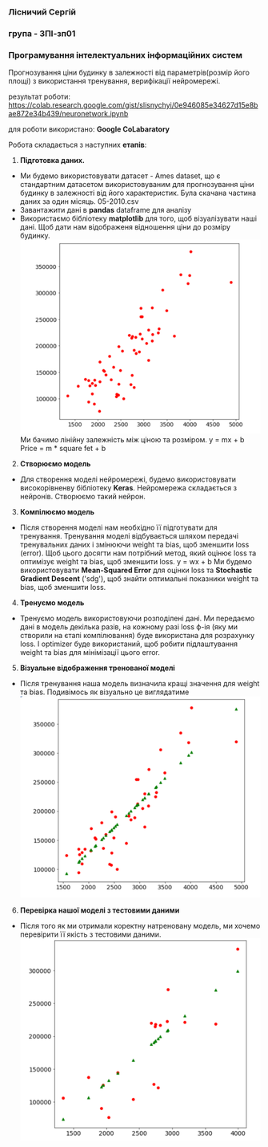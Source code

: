 
### Лісничий Сергій
### група - ЗПІ-зп01
### Програмування інтелектуальних інформаційних систем

 Прогнозування ціни будинку в залежності від параметрів(розмір його площі) з використання тренування, верифікації нейромережі.
 
результат роботи: https://colab.research.google.com/gist/slisnychyi/0e946085e34627d15e8bae872e34b439/neuronetwork.ipynb

для роботи використано: **Google CoLabaratory** 

Робота складається з наступних **етапів**:
1. **Підготовка даних.**

- Ми будемо використовувати датасет - Ames dataset, що є стандартним датасетом використовуваним для прогнозування ціни будинку в залежності від його характеристик.
Була скачана частина даних за один місяць. 05-2010.csv
- Завантажити дані в **pandas** dataframe для аналізу
- Використаємо бібліотеку **matplotlib** для того, щоб візуалізувати наші дані. Щоб дати нам відображеня відношення ціни до розміру будинку.
![img.png](img.png)
  Ми бачимо лінійну залежність між ціною та розміром. y = mx + b Price = m * square fet + b
2. **Створюємо модель**
- Для створення моделі нейромережі, будемо використовувати високорівненву бібліотеку **Keras**. Нейромережа складається з нейронів. Створюємо такий нейрон.
3. **Компілюємо модель**
- Після створення моделі нам необхідно її підготувати для тренування.
Тренування моделі відбувається шляхом передачі тренувальних даних і змінюючи weight та bias, щоб зменшити loss (error).
Щоб цього досягти нам потрібний метод, який оцінює loss та оптимізує weight та bias, щоб зменшити loss.
y = wx + b
Ми будемо використовувати **Mean-Squared Error** для оцінки loss та **Stochastic Gradient Descent** ('sdg'), щоб знайти оптимальні показники weight та bias, щоб зменшити loss.
4. **Тренуємо модель**
- Тренуємо модель використовуючи розподілені дані.
Ми передаємо дані в модель декілька разів, на кожному разі loss ф-ія (яку ми створили на єтапі компілювання) буде використана для розрахунку loss.
І optimizer буде використаний, щоб робити підлаштування weight та bias для мінімізації цього error.
5. **Візуальне відображення тренованої моделі**
- Після тренування наша модель визначила кращі значення для weight та bias. Подивімось як візуально це виглядатиме
![img_1.png](img_1.png)
6. **Перевірка нашої моделі з тестовими даними**
- Після того як ми отримали коректну натреновану модель, ми хочемо перевірити її якість з тестовими даними.
![img_2.png](img_2.png)